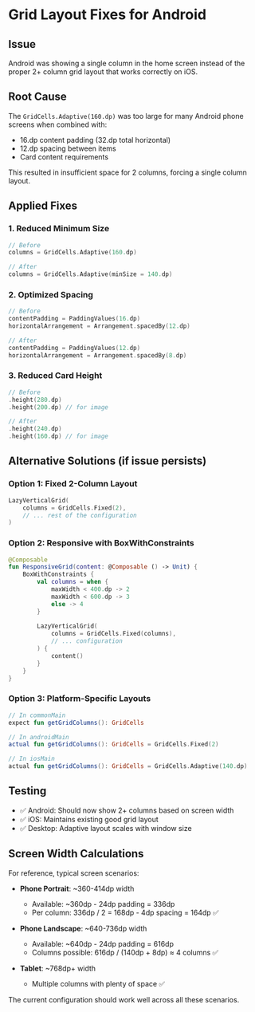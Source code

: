 # Grid Layout Fixes for Android

## Issue
Android was showing a single column in the home screen instead of the proper 2+ column grid layout that works correctly on iOS.

## Root Cause
The `GridCells.Adaptive(160.dp)` was too large for many Android phone screens when combined with:
- 16.dp content padding (32.dp total horizontal)
- 12.dp spacing between items
- Card content requirements

This resulted in insufficient space for 2 columns, forcing a single column layout.

## Applied Fixes

### 1. Reduced Minimum Size
```kotlin
// Before
columns = GridCells.Adaptive(160.dp)

// After  
columns = GridCells.Adaptive(minSize = 140.dp)
```

### 2. Optimized Spacing
```kotlin
// Before
contentPadding = PaddingValues(16.dp)
horizontalArrangement = Arrangement.spacedBy(12.dp)

// After
contentPadding = PaddingValues(12.dp)
horizontalArrangement = Arrangement.spacedBy(8.dp)
```

### 3. Reduced Card Height
```kotlin
// Before
.height(280.dp)
.height(200.dp) // for image

// After
.height(240.dp) 
.height(160.dp) // for image
```

## Alternative Solutions (if issue persists)

### Option 1: Fixed 2-Column Layout
```kotlin
LazyVerticalGrid(
    columns = GridCells.Fixed(2),
    // ... rest of the configuration
)
```

### Option 2: Responsive with BoxWithConstraints
```kotlin
@Composable
fun ResponsiveGrid(content: @Composable () -> Unit) {
    BoxWithConstraints {
        val columns = when {
            maxWidth < 400.dp -> 2
            maxWidth < 600.dp -> 3
            else -> 4
        }
        
        LazyVerticalGrid(
            columns = GridCells.Fixed(columns),
            // ... configuration
        ) {
            content()
        }
    }
}
```

### Option 3: Platform-Specific Layouts
```kotlin
// In commonMain
expect fun getGridColumns(): GridCells

// In androidMain
actual fun getGridColumns(): GridCells = GridCells.Fixed(2)

// In iosMain  
actual fun getGridColumns(): GridCells = GridCells.Adaptive(140.dp)
```

## Testing
- ✅ Android: Should now show 2+ columns based on screen width
- ✅ iOS: Maintains existing good grid layout
- ✅ Desktop: Adaptive layout scales with window size

## Screen Width Calculations

For reference, typical screen scenarios:
- **Phone Portrait**: ~360-414dp width
  - Available: ~360dp - 24dp padding = 336dp
  - Per column: 336dp / 2 = 168dp - 4dp spacing = 164dp ✅
  
- **Phone Landscape**: ~640-736dp width  
  - Available: ~640dp - 24dp padding = 616dp
  - Columns possible: 616dp / (140dp + 8dp) ≈ 4 columns ✅
  
- **Tablet**: ~768dp+ width
  - Multiple columns with plenty of space ✅

The current configuration should work well across all these scenarios.
